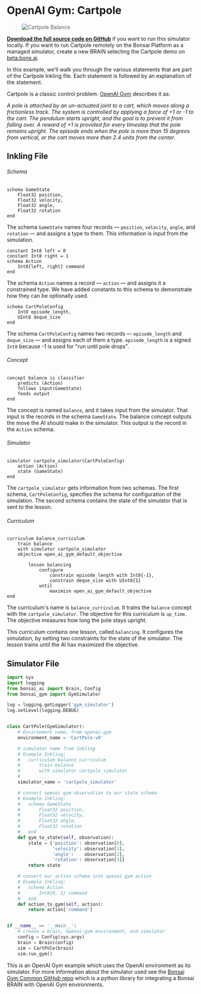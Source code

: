 # OpenAI Gym: Cartpole

> ![Cartpole Balance](../images/cart-pole-balance.gif)

[**Download the full source code on GitHub**][1] if you want to run this simulator locally. If you want to run Cartpole remotely on the Bonsai Platform as a managed simulator, create a new BRAIN selecting the Cartpole demo on [beta.bons.ai][4].

In this example, we'll walk you through the various statements that are part of the Cartpole Inkling file. Each statement is followed by an explanation of the statement.

Cartpole is a classic control problem. [OpenAI Gym][2] describes it as:

_A pole is attached by an un-actuated joint to a cart, which moves along a frictionless track. The system is controlled by applying a force of +1 or -1 to the cart. The pendulum starts upright, and the goal is to prevent it from falling over. A reward of +1 is provided for every timestep that the pole remains upright. The episode ends when the pole is more than 15 degrees from vertical, or the cart moves more than 2.4 units from the center._

## Inkling File

###### Schema

```inkling
schema GameState
    Float32 position,
    Float32 velocity,
    Float32 angle,
    Float32 rotation
end
```

The schema `GameState` names four records — `position`, `velocity`, `angle`, and `rotation` — and assigns a type to them. This information is input from the simulation.

```inkling
constant Int8 left = 0
constant Int8 right = 1
schema Action
    Int8{left, right} command
end
```

The schema `Action` names a record — `action` —  and assigns it a constrained type. We have added constants to this schema to demonstrate how they can be optionally used.

```inkling
schema CartPoleConfig
    Int8 episode_length,
    UInt8 deque_size
end
```

 The schema `CartPoleConfig` names two records — `episode_length` and
 `deque_size` — and assigns each of them a type.   `episode_length` is a signed `Int8` because -1 is used for "run until pole drops".


###### Concept

```inkling
concept balance is classifier
    predicts (Action)
    follows input(GameState)
    feeds output
end
```

The concept is named `balance`, and it takes input from the simulator. That input is the records in the schema `GameState`. The balance concept outputs the move the AI should make in the simulator. This output is the record in the `Action` schema.

###### Simulator

```inkling
simulator cartpole_simulator(CartPoleConfig) 
    action (Action)
    state (GameState)
end
```

The `cartpole_simulator` gets information from two schemas. The first schema, `CartPoleConfig`, specifies the schema for configuration of the simulation. The second schema contains the state of the simulator that is sent to the lesson.

###### Curriculum

```inkling
curriculum balance_curriculum
    train balance
    with simulator cartpole_simulator
    objective open_ai_gym_default_objective

        lesson balancing
            configure
                constrain episode_length with Int8{-1},
                constrain deque_size with UInt8{1}
            until
                maximize open_ai_gym_default_objective
end
```

The curriculum's name is `balance_curriculum`. It trains the `balance` concept with the `cartpole_simulator`. The objective for this curriculum is `up_time`. The objective measures how long the pole stays upright.

This curriculum contains one lesson, called `balancing`. It configures the simulation, by setting two constraints for the state of the simulator. The lesson trains until the AI has maximized the objective.

## Simulator File

```python
import sys
import logging
from bonsai_ai import Brain, Config
from bonsai_gym import GymSimulator

log = logging.getLogger('gym_simulator')
log.setLevel(logging.DEBUG)


class CartPole(GymSimulator):
    # Environment name, from openai-gym
    environment_name = 'CartPole-v0'

    # simulator name from Inkling
    # Example Inkling:
    #   curriculum balance_curriculum
    #       train balance
    #       with simulator cartpole_simulator
    #       ....
    simulator_name = 'cartpole_simulator'

    # convert openai gym observation to our state schema
    # Example Inkling:
    #   schema GameState
    #       Float32 position,
    #       Float32 velocity,
    #       Float32 angle,
    #       Float32 rotation
    #   end
    def gym_to_state(self, observation):
        state = {'position': observation[0],
                 'velocity': observation[1],
                 'angle':    observation[2],
                 'rotation': observation[3]}
        return state

    # convert our action schema into openai gym action
    # Example Inkling:
    #   schema Action
    #       Int8{0, 1} command
    #   end
    def action_to_gym(self, action):
        return action['command']


if __name__ == '__main__':
    # create a brain, openai-gym environment, and simulator
    config = Config(sys.argv)
    brain = Brain(config)
    sim = CartPole(brain)
    sim.run_gym()
```

This is an OpenAI Gym example which uses the OpenAI environment as its simulator. For more information about the simulator used see the [Bonsai Gym Common GitHub repo][3] which is a python library for integrating a Bonsai BRAIN with OpenAI Gym environments.

[1]: https://github.com/BonsaiAI/bonsai-sdk/tree/master/samples/openai-gym/gym-cartpole-sample
[2]: https://gym.openai.com/envs/CartPole-v1
[3]: https://github.com/BonsaiAI/bonsai-sdk/tree/master/bonsai-gym
[4]: https://beta.bons.ai/new
